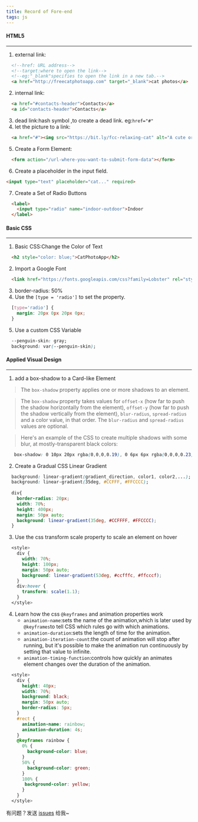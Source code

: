 ```yaml
---
title: Record of Fore-end
tags: js
---
```


#### HTML5
---

1. external link:
```html
  <!--href: URL address-->
  <!--target:where to open the link-->
  <!--eg:"_blank"specifies to open the link in a new tab.-->
  <a href="http://freecatphotoapp.com" target="_blank">cat photos</a>
```
2. internal link: 
```html
  <a href="#contacts-header">Contacts</a>
  <a id="contacts-header">Contacts</a>
```
3. dead link:hash symbol ,to create a dead link.
   eg:`href="#"`
4. let the picture to a link:
```html
  <a href="#"><img src="https://bit.ly/fcc-relaxing-cat" alt="A cute orange cat lying on its back."></a>
```
5. Create a Form Element:
```html
  <form action="/url-where-you-want-to-submit-form-data"></form>
```
6. Create a placeholder in the input field.
```html
<input type="text" placeholder="cat..." required>
```
7. Create a Set of Radio Buttons
```html
  <label>
    <input type="radio" name="indoor-outdoor">Indoor
  </label>
```

#### Basic CSS
---

1. Basic CSS:Change the Color of Text
```html
  <h2 style="color: blue;">CatPhotoApp</h2>
```
2. Import a Google Font
```html
  <link href="https://fonts.googleapis.com/css?family=Lobster" rel="stylesheet" type="text/css">
```
3. border-radius: 50%
4. Use the `[type = 'radio']` to set the property.
```css
  [type='radio'] {
    margin: 20px 0px 20px 0px;
  }
```
5. Use a custom CSS Variable
```css
  --penguin-skin: gray;
  background: var(--penguin-skin);
```

#### Applied Visual Design
---

1. add a box-shadow to a Card-like Element

>The `box-shadow` property applies one or more shadows to an element.

>The `box-shadow` property takes values for `offset-x` (how far to push the shadow horizontally from the element), `offset-y` (how far to push the shadow vertically from the element), `blur-radius`, `spread-radius` and a color value, in that order. The `blur-radius` and `spread-radius` values are optional.

>Here's an example of the CSS to create multiple shadows with some blur, at mostly-transparent black colors:
```css
   box-shadow: 0 10px 20px rgba(0,0,0,0.19), 0 6px 6px rgba(0,0,0,0.23);
```
2. Create a Gradual CSS Linear Gradient
```css
  background: linear-gradient(gradient_direction, color1, color2,...);
  background: linear-gradient(35deg, #CCFFF, #FFCCCC);
    
  div{ 
    border-radius: 20px;
    width: 70%;
    height: 400px;
    margin: 50px auto;
    background: linear-gradient(35deg, #CCFFFF, #FFCCCC);
  }
```
3. Use the css transform scale property to scale an element on hover
```css
  <style>
    div {
      width: 70%;
      height: 100px;
      margin: 50px auto;
      background: linear-gradient(53deg, #ccfffc, #ffcccf);
    }
    div:hover {
      transform: scale(1.1);
    }
  </style>
```
4. Learn how the css `@keyframes` and animation properties work
    * `animation-name`:sets the name of the animation,which is later used by `@keyframes`to tell CSS which rules go with which animations.
    * `animation-duration`:sets the length of time for the animation. 
    * `animation-iteration-count`:the count of animation will stop after running, but it's possible to make the animation run continuously by setting that value to infinite.
    * `animation-timing-function`:controls how quickly an animates element changes over the duration of the animation.
```css
  <style>
    div {
      height: 40px;
      width: 70%;
      background: black;
      margin: 50px auto;
      border-radius: 5px;
    }
    #rect {
      animation-name: rainbow;
      animation-duration: 4s;
    }
    @keyframes rainbow {
      0% {
        background-color: blue;
      }
      50% {
        background-color: green;
      }
      100% {
       background-color: yellow;
      }
    }
  </style>
```

有问题？发送 [issues](https://syt-honey.github.io/about/) 给我~
